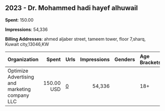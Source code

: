 ## 2023 - Dr. Mohammed hadi hayef alhuwail 
**Spent**: 150.00

**Impressions**: 54,336

**Billing Addresses**: ahmed aljaber street, tameem tower, floor 7,sharq, Kuwait city,13046,KW

|Organization|Spent|Urls|Impressions|Genders|Age Brackets|Country Codes|
|:---|---:|:---|---:|:---|:---|:---|
|Optimize Advertising and marketing company LLC|150.00 USD|[0](https://www.snap.com/political-ads/asset/03d50f68fbb2579956b3076bceb4a4818c0ce5105dbc01be071974bc5e2ed54e?mediaType=jpg)|54,336||18+|kuwait|
